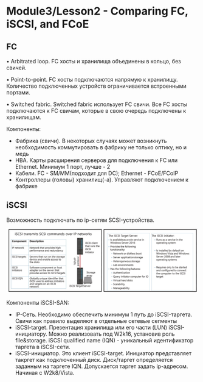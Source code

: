 # Module3/Lesson2 - Comparing FC, iSCSI, and FCoE
## FC
• Arbitrated loop. FC хосты и хранилища объединены в кольцо, без свичей.

• Point-to-point. FC хосты подключаются напрямую к хранилищу. Количество подключенных устройств ограничивается встроенными портами. 

• Switched fabric. Switched fabric использует FC свичи. Все FC хосты подключаются к FC свичам, которые в свою очередь подключены к хранилищам. 

Компоненты:
- Фабрика (свичи). В некоторых случаях может возникнуть необходимость коммутировать в фабрику не только оптику, но и медь
- HBA. Карты расширения серверов для подключения к FC или Ethernet. Минимум 1 порт, лучше - 2
- Кабели. FC - SM/MM(подходит для DC); Ethernet - FCoE/FCoIP
- Контроллеры (головы) хранилищ(-а). Управляют подключением к фабрике

## iSCSI
Возможность подключать по ip-сетям SCSI-устройства.

![](pictures/M3_l2_1.jpg)

Компоненты iSCSI-SAN:
- IP-Сеть. Необходимо обеспечить минимум 1 путь до iSCSI-таргета. Свичи как правило выделяют в отдельные сетевые сегменты
- iSCSI-target. Презентация хранилища или его части (LUN) iSCSI-инициатору. Можно реализовать под W2k16, установив роль file&storage. iSCSI qualified name (IQN) - уникальный идентификатор таргета в iSCSI-сети. 
- iSCSI-инициатор. Это клиент iSCSI-target. Инициатор представляет такргет как подключенный диск. Диск/таргет определяется заданным на таргете IQN. Допускается таргет задать ip-адресом. Начиная с W2k8/Vista.



